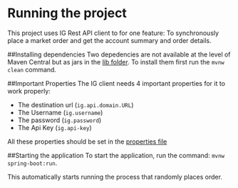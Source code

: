 # Running the project

This project uses IG Rest API client to for one feature: To synchronously place a market order and
get the account summary and order details.

##Installing dependencies
Two depedencies are not available at the level of Maven Central but as jars in the 
[lib folder](lib). To install them first run the `mvnw clean` command.

##Important Properties
The IG client needs 4 important properties for it to work properly:
- The destination url (`ig.api.domain.URL`)
- The Username (`ig.username`)
- The password (`ig.password`)
- The Api Key (`ig.api-key`)

All these properties should be set in the [properties file](src/main/resources/application.properties)

##Starting the application
To start the application, run the command: `mvnw spring-boot:run`.

This automatically starts running the process that randomly places order.